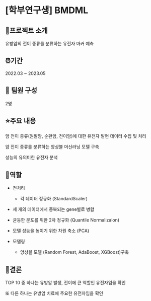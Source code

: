 # [학부연구생] BMDML

## 📕프로젝트 소개

유방암의 전이 종류를 분류하는 유전자 마커 예측

## ⏰기간

2022.03 ~ 2023.05

## 👥 팀원 구성

2명

## ⭐주요 내용

암 전이 종류(원발암, 순환암, 전이암)에 대한 유전자 발현 데이터 수집 및 처리

암 전이 종류를 분류하는 앙상블 머신러닝 모델 구축

성능의 유의미한 유전자 분석

## 👤역할

- 전처리

  - 각 데이터 정규화 (StandardScaler)

 -  세 개의 데이터에서 중복되는 gene별로 병합

  - 균등한 분포를 위한 2차 정규화 (Quantile Normalizaion)

  - 모델 성능을 높이기 위한 차원 축소 (PCA)

- 모델링

  - 앙상블 모델 (Random Forest, AdaBoost, XGBoost)구축

## 🧩결론

TOP 10 중 하나는 유방암 발생, 전이에 큰 역할인 유전자임을 확인

또 다른 하나는 유방암 치료에 주요한 유전자임을 확인
